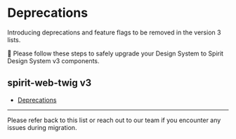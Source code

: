 # Deprecations

Introducing deprecations and feature flags to be removed in the version 3 lists.

💁 Please follow these steps to safely upgrade your Design System to Spirit Design System v3 components.

## spirit-web-twig v3

- [Deprecations][web-twig-deprecations]

---

Please refer back to this list or reach out to our team if you encounter any issues during migration.

[web-twig-deprecations]: https://github.com/lmc-eu/spirit-design-system/blob/main/packages/web-twig/DEPRECATIONS.md
